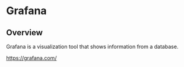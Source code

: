 # Grafana

## Overview

Grafana is a visualization tool that shows information from a database.

https://grafana.com/
